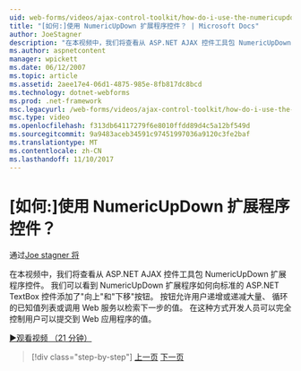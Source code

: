 ```yaml
---
uid: web-forms/videos/ajax-control-toolkit/how-do-i-use-the-numericupdown-extender-control
title: "[如何:]使用 NumericUpDown 扩展程序控件？ | Microsoft Docs"
author: JoeStagner
description: "在本视频中，我们将查看从 ASP.NET AJAX 控件工具包 NumericUpDown 扩展程序控件。 我们可以看到如何 NumericUpDown 扩展程序添加向上和向下..."
ms.author: aspnetcontent
manager: wpickett
ms.date: 06/12/2007
ms.topic: article
ms.assetid: 2aee17e4-06d1-4875-985e-8fb817dc8bcd
ms.technology: dotnet-webforms
ms.prod: .net-framework
msc.legacyurl: /web-forms/videos/ajax-control-toolkit/how-do-i-use-the-numericupdown-extender-control
msc.type: video
ms.openlocfilehash: f313db64117279f6e8010ffdd89d4c5a12bf549d
ms.sourcegitcommit: 9a9483aceb34591c97451997036a9120c3fe2baf
ms.translationtype: MT
ms.contentlocale: zh-CN
ms.lasthandoff: 11/10/2017
---
```

<a name="how-do-i-use-the-numericupdown-extender-control"></a>[如何:]使用 NumericUpDown 扩展程序控件？
====================
通过[Joe stagner 将](https://github.com/JoeStagner)

在本视频中，我们将查看从 ASP.NET AJAX 控件工具包 NumericUpDown 扩展程序控件。 我们可以看到 NumericUpDown 扩展程序如何向标准的 ASP.NET TextBox 控件添加了"向上"和"下移"按钮。 按钮允许用户递增或递减大量、 循环的已知值列表或调用 Web 服务以检索下一步的值。 在这种方式开发人员可以完全控制用户可以提交到 Web 应用程序的值。

[&#9654;观看视频 （21 分钟）](https://channel9.msdn.com/Blogs/ASP-NET-Site-Videos/how-do-i-use-the-numericupdown-extender-control)

>[!div class="step-by-step"]
[上一页](how-do-i-use-the-pagingbulletedlist-extender-control.md)
[下一页](how-do-i-use-the-aspnet-ajax-validatorcallout-extender.md)
